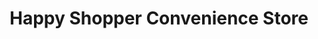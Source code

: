 ---
title: "Happy Shopper Convenience Store"
url: /vaughan/happy-shopper-convenience-store/
shop: convenience
---